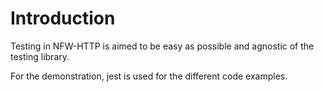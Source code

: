 # Introduction

Testing in NFW-HTTP is aimed to be easy as possible and agnostic of the testing library.

For the demonstration, jest is used for the different code examples.
